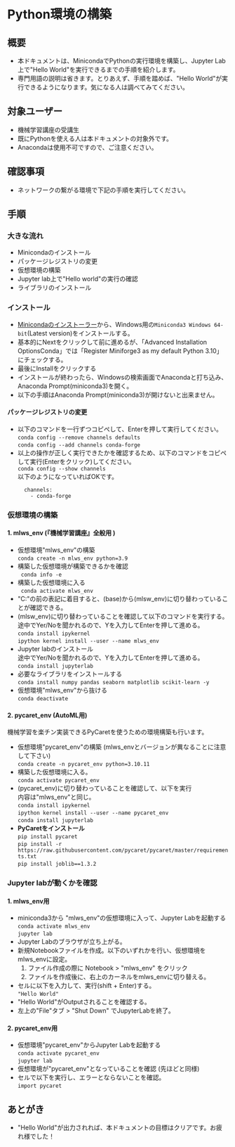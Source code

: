 # Python環境の構築

## 概要
- 本ドキュメントは、MinicondaでPythonの実行環境を構築し、Jupyter Lab上で"Hello World"を実行できるまでの手順を紹介します。
- 専門用語の説明は省きます。とりあえず、手順を踏めば、"Hello World"が実行できるようになります。気になる人は調べてみてください。

## 対象ユーザー
- 機械学習講座の受講生
- 既にPythonを使える人は本ドキュメントの対象外です。
- Anacondaは使用不可ですので、ご注意ください。

## 確認事項
- ネットワークの繋がる環境で下記の手順を実行してください。

## 手順
### 大きな流れ
  - Minicondaのインストール
  - パッケージレジストリの変更
  - 仮想環境の構築
  - Jupyter lab上で"Hello world"の実行の確認
  - ライブラリのインストール
### インストール
- [Minicondaのインストーラー](https://docs.conda.io/en/latest/miniconda.html#windows-installers)から、Windows用の`Miniconda3 Windows 64-bit`(Latest version)をインストールする。
- 基本的にNextをクリックして前に進めるが、「Advanced Installation OptionsConda」では「Register Miniforge3 as my default Python 3.10」にチェックする。
- 最後にInstallをクリックする
- インストールが終わったら、Windowsの検索画面でAnacondaと打ち込み、Anaconda Prompt(miniconda3)を開く。
- 以下の手順はAnaconda Prompt(miniconda3)が開けないと出来ません。
#### パッケージレジストリの変更
- 以下のコマンドを一行ずつコピぺして、Enterを押して実行してください。<br>
```conda config --remove channels defaults```<br>
```conda config --add channels conda-forge```<br>
- 以上の操作が正しく実行できたかを確認するため、以下のコマンドをコピペして実行(Enterをクリック)してください。<br>
```conda config --show channels```<br>
以下のようになっていればOKです。
  ```
    channels:
      - conda-forge
  ```
### 仮想環境の構築
#### 1. mlws_env (『機械学習講座』全般用 )
  - 仮想環境"mlws_env"の構築<br>
  ```conda create -n mlws_env python=3.9```
  - 構築した仮想環境が構築できるかを確認<br>
  ``` conda info -e```
  - 構築した仮想環境に入る<br>
  ``` conda activate mlws_env```
  - "C:"の前の表記に着目すると、(base)から(mlsw_env)に切り替わっていることが確認できる。
  - (mlsw_env)に切り替わっていることを確認して以下のコマンドを実行する。<br>途中でYer/Noを聞かれるので、Yを入力してEnterを押して進める。<br>
  ``` conda install ipykernel ```<br>
  ```ipython kernel install --user --name mlws_env  ```
  - Jupyter labのインストール<br>途中でYer/Noを聞かれるので、Yを入力してEnterを押して進める。<br>
  ```conda install jupyterlab```
  - 必要なライブラリをインストールする<br>
  ```conda install numpy pandas seaborn matplotlib scikit-learn -y```
  - 仮想環境"mlws_env"から抜ける<br>
  ```conda deactivate```<br>

#### 2. pycaret_env (AutoML用)
機械学習を楽チン実装できるPyCaretを使うための環境構築も行います。<br>
  - 仮想環境"pycaret_env"の構築 (mlws_envとバージョンが異なることに注意して下さい) <br>
    ```conda create -n pycaret_env python=3.10.11```
  - 構築した仮想環境に入る。<br>
    ```conda activate pycaret_env```
  - (pycaret_env)に切り替わっていることを確認して、以下を実行<br>
    内容は"mlws_env"と同じ。<br>
    ```conda install ipykernel ```<br>
    ```ipython kernel install --user --name pycaret_env  ```<br>
    ```conda install jupyterlab```<br>
  - **PyCaretをインストール**<br>
    ```pip install pycaret```<br>
    ```pip install -r https://raw.githubusercontent.com/pycaret/pycaret/master/requirements.txt```<br>
    ```pip install joblib==1.3.2```

### Jupyter labが動くかを確認
#### 1. mlws_env用
- miniconda3から "mlws_env"の仮想環境に入って、Jupyter Labを起動する<br>
```conda activate mlws_env ```<br>
```jupyter lab```
- Jupyter Labのブラウザが立ち上がる。
- 新規Notebookファイルを作成。以下のいずれかを行い、仮想環境をmlws_envに設定。
  1. ファイル作成の際に Notebook > "mlws_env" をクリック
  2. ファイルを作成後に、右上のカーネルをmlws_envに切り替える。
- セルに以下を入力して、実行(shift + Enter)する。<br>
  ```"Hello World"```
- "Hello World"がOutputされることを確認する。
- 左上の"File"タブ > "Shut Down" でJupyterLabを終了。

#### 2. pycaret_env用
- 仮想環境"pycaret_env"からJupyter Labを起動する<br>
```conda activate pycaret_env ```<br>
```jupyter lab```
- 仮想環境が"pycaret_env"となっていることを確認 (先ほどと同様)
- セルで以下を実行し、エラーとならないことを確認。<br>
```import pycaret```

## あとがき
- "Hello World"が出力されれば、本ドキュメントの目標はクリアです。お疲れ様でした！

